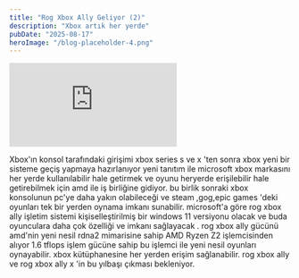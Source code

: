 ```yaml
---
title: "Rog Xbox Ally Geliyor (2)"
description: "Xbox artık her yerde"
pubDate: "2025-08-17"
heroImage: "/blog-placeholder-4.png"
---
```


<div class="video-wrap">
	<iframe src="https://www.youtube.com/embed/SOKm9dDOSC8?si=lRZuHOxq6693-hxx" title="YouTube video player" frameborder="0" allow="accelerometer; autoplay; clipboard-write; encrypted-media; gyroscope; picture-in-picture; web-share" referrerpolicy="strict-origin-when-cross-origin" allowfullscreen></iframe>
</div>

<p>
Xbox'ın konsol tarafındaki girişimi xbox series s ve x 'ten sonra xbox yeni bir sisteme geçiş yapmaya hazırlanıyor yeni tanıtım ile microsoft xbox markasını her yerde kullanılabilir hale getirmek ve oyunu heryerde erişilebilir hale getirebilmek için amd ile iş birliğine gidiyor. bu birlik sonraki xbox konsolunun pc'ye daha yakın olabileceği ve steam ,gog,epic games 'deki oyunları tek bir yerden oynama imkanı sunabilir. microsoft'a göre rog xbox ally işletim sistemi kişiselleştirilmiş bir windows 11 versiyonu olacak ve buda oyunculara daha çok özelliği ve imkanı sağlayacak . rog xbox ally gücünü amd'nin yeni nesil rdna2 mimarisine sahip AMD Ryzen Z2 işlemcisinden alıyor 1.6 tflops işlem gücüne sahip bu işlemci ile yeni nesil oyunları oynayabilir. xbox kütüphanesine her yerden erişim sağlanabilir. rog xbox ally ve rog xbox ally x 'in bu yılbaşı çıkması bekleniyor.
</p>
